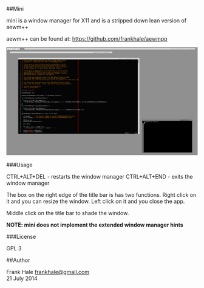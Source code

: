 ##Mini

mini is a window manager for X11 and is a stripped down lean version of aewm++

aewm++ can be found at: https://github.com/frankhale/aewmpp

<img src="mini.png" alt="mini screenshot" />

###Usage

CTRL+ALT+DEL - restarts the window manager
CTRL+ALT+END - exits the window manager

The box on the right edge of the title bar is has two functions. Right click
on it and you can resize the window. Left click on it and you close the app.

Middle click on the title bar to shade the window.

**NOTE: mini does not implement the extended window manager hints**

###License

GPL 3

##Author

Frank Hale <frankhale@gmail.com>  
21 July 2014

